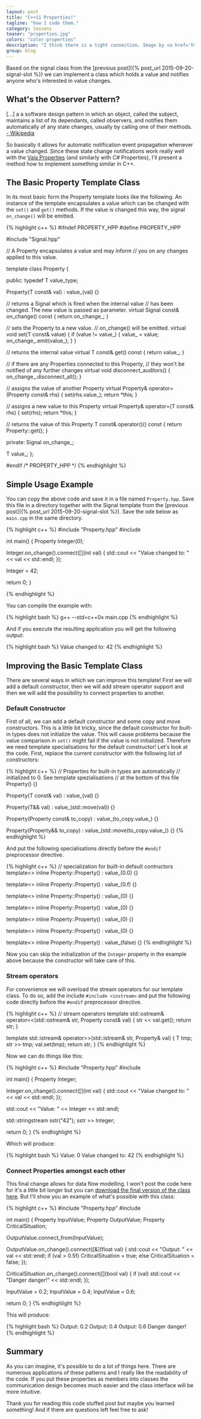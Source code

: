```yaml
---
layout: post
title: "C++11 Properties!"
tagline: "how I code them."
category: lessons
teaser: "properties.jpg"
colors: "color-properties"
description: "I think there is a tight connection. Image by <a href='https://www.flickr.com/photos/hulagway/6020190512/'>whologwhy</a>."
group: blog
---
```


Based on the signal class from the [previous post]({% post_url 2015-09-20-signal-slot %}) we can implement a class which holds a value and notifies anyone who's interested in value changes.

<!--more-->

## What's the Observer Pattern?

<div class="well"> [...] a a software design pattern in which an object, called the subject, maintains a list of its dependants, called observers, and notifies them automatically of any state changes, usually by calling one of their methods.<a href="https://en.wikipedia.org/wiki/Observer_pattern"> - Wikipedia</a></div>

So basically it allows for automatic notification event propagation whenever a value changed. Since these state change notifications work really well with the  [Vala Properties](https://wiki.gnome.org/Projects/Vala/PropertiesSample) (and similarly with C# Properties), I'll present a method how to implement something similar in C++.

## The Basic Property Template Class

In its most basic form the Property template looks like the following. An instance of the template encapsulates a value which can be changed with the `set()` and `get()` methods. If the value is changed this way, the signal `on_change()` will be emitted.

{% highlight c++ %}
#ifndef PROPERTY_HPP
#define PROPERTY_HPP

#include "Signal.hpp"

// A Property encapsulates a value and may inform
// you on any changes applied to this value.

template <typename T>
class Property {

 public:
  typedef T value_type;

  Property(T const& val) : value_(val) {}

  // returns a Signal which is fired when the internal value
  // has been changed. The new value is passed as parameter.
  virtual Signal<T> const& on_change() const {
    return on_change_;
  }

  // sets the Property to a new value.
  // on_change() will be emitted.
  virtual void set(T const& value) {
    if (value != value_) {
      value_ = value;
      on_change_.emit(value_);
    }
  }

  // returns the internal value
  virtual T const& get() const { return value_; }

  // if there are any Properties connected to this Property,
  // they won't be notified of any further changes
  virtual void disconnect_auditors() {
    on_change_.disconnect_all();
  }

  // assigns the value of another Property
  virtual Property<T>& operator=(Property<T> const& rhs) {
    set(rhs.value_);
    return *this;
  }

  // assigns a new value to this Property
  virtual Property<T>& operator=(T const& rhs) {
    set(rhs);
    return *this;
  }

  // returns the value of this Property
  T const& operator()() const {
    return Property<T>::get();
  }

 private:
  Signal<T> on_change_;

  T value_;
};

#endif /* PROPERTY_HPP */
{% endhighlight %}


## Simple Usage Example

You can copy the above code and save it in a file named `Property.hpp`. Save this file in a directory together with the Signal template from the [previous post]({% post_url 2015-09-20-signal-slot %}). Save the ode below as `main.cpp` in the same directory.

{% highlight c++ %}
#include "Property.hpp"
#include <iostream>

int main() {
  Property<int> Integer(0);

  Integer.on_change().connect([](int val) {
    std::cout << "Value changed to: " << val << std::endl;
  });

  Integer = 42;

  return 0;
}

{% endhighlight %}

You can compile the example with:

{% highlight bash %}
g++ --std=c++0x main.cpp
{% endhighlight %}

And if you execute the resulting application you will get the following output:

{% highlight bash %}
Value changed to: 42
{% endhighlight %}

## Improving the Basic Template Class

There are several ways in which we can improve this template! First we will add a default constructor, then we will add stream operator support and then we will add the possibility to connect properties to another.

### Default Constructor

First of all, we can add a default constructor and some copy and move constructors. This is a little bit tricky, since the default constructor for built-in types does not initialize the value. This will cause problems because the value comparison in `set()` might fail if the value is not initialized. Therefore we need template specialisations for the default constructor! Let's look at the code. First, replace the current constructor with the following list of constructors:

{% highlight c++ %}
// Properties for built-in types are automatically
// initialized to 0. See template spezialisations
// at the bottom of this file
Property() {}

Property(T const& val)
  : value_(val) {}

Property(T&& val)
  : value_(std::move(val)) {}

Property(Property<T> const& to_copy)
  : value_(to_copy.value_) {}

Property(Property<T>&& to_copy)
  : value_(std::move(to_copy.value_)) {}
{% endhighlight %}

And put the following specialisations directly before the `#endif` preprocessor directive.

{% highlight c++ %}
// specialization for built-in default contructors
template<> inline Property<double>::Property()
  : value_(0.0) {}

template<> inline Property<float>::Property()
  : value_(0.f) {}

template<> inline Property<short>::Property()
  : value_(0) {}

template<> inline Property<int>::Property()
  : value_(0) {}

template<> inline Property<char>::Property()
  : value_(0) {}

template<> inline Property<unsigned>::Property()
  : value_(0) {}

template<> inline Property<bool>::Property()
  : value_(false) {}
{% endhighlight %}

Now you can skip the initialization of the `Integer` property in the example above because the constructor will take care of this.

### Stream operators

For convenience we will overload the stream operators for our template class. To do so, add the include `#include <iostream>` and put the following code directly before the `#endif` preprocessor directive.

{% highlight c++ %}
// stream operators
template<typename T>
std::ostream& operator<<(std::ostream& str, Property<T> const& val) {
  str << val.get();
  return str;
}

template<typename T>
std::istream& operator>>(std::istream& str, Property<T>& val) {
  T tmp;
  str >> tmp;
  val.set(tmp);
  return str;
}
{% endhighlight %}

Now we can do things like this:

{% highlight c++ %}
#include "Property.hpp"
#include <sstream>

int main() {
  Property<int> Integer;

  Integer.on_change().connect([](int val) {
    std::cout << "Value changed to: " << val << std::endl;
  });

  std::cout << "Value: " << Integer << std::endl;

  std::stringstream sstr("42");
  sstr >> Integer;

  return 0;
}
{% endhighlight %}

Which will produce:

{% highlight bash %}
Value: 0
Value changed to: 42
{% endhighlight %}


### Connect Properties amongst each other

This final change allows for data flow modelling. I won't post the code here for it's a little bit longer but you can [download the final version of the class here](/assets/files/code/Property.hpp). But I'll show you an example of what's possible with this class:

{% highlight c++ %}
#include "Property.hpp"
#include <sstream>

int main() {
  Property<float> InputValue;
  Property<float> OutputValue;
  Property<bool>  CriticalSituation;

  OutputValue.connect_from(InputValue);

  OutputValue.on_change().connect([&](float val) {
    std::cout << "Output: " << val << std::endl;
    if (val > 0.5f) CriticalSituation = true;
    else            CriticalSituation = false;
  });

  CriticalSituation.on_change().connect([](bool val) {
    if (val) std::cout << "Danger danger!" << std::endl;
  });

  InputValue = 0.2;
  InputValue = 0.4;
  InputValue = 0.6;

  return 0;
}
{% endhighlight %}

This will produce:

{% highlight bash %}
Output: 0.2
Output: 0.4
Output: 0.6
Danger danger!
{% endhighlight %}

## Summary

As you can imagine, it's possible to do a lot of things here. There are numerous applications of these patterns and I really like the readability of the code. If you put these properties as members into classes the communication design becomes much easier and the class interface will be more intuitive.

Thank you for reading this code stuffed post but maybe you learned something! And if there are questions left feel free to ask!
